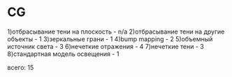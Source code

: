 # CG
1)отбрасывание тени на плоскость - n/a
2)отбрасывание тени на другие объекты - 1
3)зеркальные грани - 1
4)bump mapping - 2
5)объемный источник света - 3
6)нечеткие отражения - 4
7)нечеткие тени - 3
8)стандартная модель освещения - 1

всего: 15
